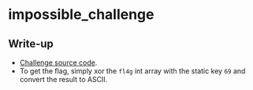 # impossible_challenge

## Write-up

- [Challenge source code](./impossible_challenge.c).
- To get the flag, simply xor the `fl4g` int array with the static key `69` and convert the result to ASCII.
